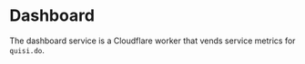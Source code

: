 # Dashboard

The dashboard service is a Cloudflare worker that vends service metrics for
`quisi.do`.
